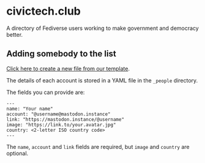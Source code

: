 # civictech.club

A directory of Fediverse users working to make government and democracy better.

## Adding somebody to the list

[Click here to create a new file from our template][link].

The details of each account is stored in a YAML file in the `_people` directory.

The fields you can provide are:

```
---
name: "Your name"
account: "@username@mastodon.instance"
link: "https://mastodon.instance/@username"
image: "https://link.to/your.avatar.jpg"
country: <2-letter ISO country code>
---
```

The `name`, `account` and `link` fields are required, but `image` and `country` are optional.

[link]: https://github.com/JordanHatch/civictech.club/new/main/_people?filename=_people/your-name-here.yml&value=---%0Aname:%20%22Your%20name%22%0Aaccount:%20"@username@yourmastodon.instance"%0Alink:%20"https://mastodon.instance/@username"%0Aimage:%20"https://link.to/your.avatar.jpg"%0Acountry:%20"%3C2-letter%20ISO%20country%20code%3E"%0A---%0A%0A%3C!--%0ANote:%20Please%20leave%20the%20dashes%20above%20and%20below%20your%20details.%0AFor%20the%20country%20code,%20use%20"GB"%20instead%20of%20the%20UK.%0A--%3E

